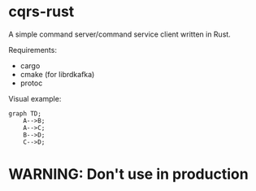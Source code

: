 # cqrs-rust

A simple command server/command service client written in Rust.

Requirements:
* cargo
* cmake (for librdkafka)
* protoc

Visual example:

```mermaid
graph TD;
    A-->B;
    A-->C;
    B-->D;
    C-->D;
```




# WARNING: Don't use in production



